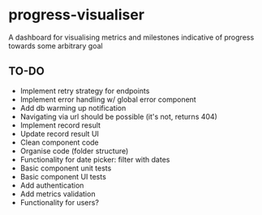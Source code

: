 # progress-visualiser

A dashboard for visualising metrics and milestones indicative of progress towards some arbitrary goal

## TO-DO

-   Implement retry strategy for endpoints
-   Implement error handling w/ global error component
-   Add db warming up notification
-   Navigating via url should be possible (it's not, returns 404)
-   Implement record result
-   Update record result UI
-   Clean component code
-   Organise code (folder structure)
-   Functionality for date picker: filter with dates
-   Basic component unit tests
-   Basic component UI tests
-   Add authentication
-   Add metrics validation
-   Functionality for users?

